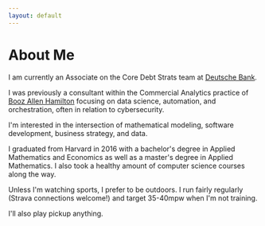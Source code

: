 ```yaml
---
layout: default
---
```

# About Me

I am currently an Associate on the Core Debt Strats team at 
[Deutsche Bank](https://www.db.com/usa/). 

I was previously a consultant within the Commercial Analytics practice
of [Booz Allen Hamilton](https://www.boozallen.com/) focusing on data 
science, automation, and orchestration, often in relation to cybersecurity. 

I'm interested in the intersection of mathematical modeling, software
development, business strategy, and data.

I graduated from Harvard in 2016 with a bachelor's degree in Applied
Mathematics and Economics as well as a master's degree in Applied Mathematics.
I also took a healthy amount of computer science courses along the way.

Unless I'm watching sports, I prefer to be outdoors. I run fairly regularly
(Strava connections welcome!) and target 35-40mpw when I'm not training. 

I'll also play pickup anything.
